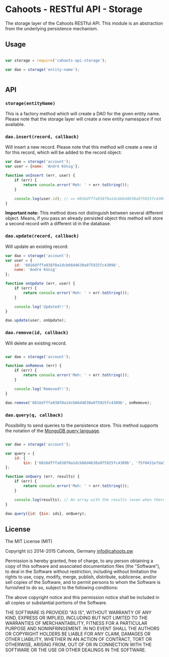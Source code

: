 # Cahoots - RESTful API - Storage

The storage layer of the Cahoots RESTful API.
This module is an abstraction from the underlying persistence mechanism.

## Usage

```js

var storage = require('cahoots-api-storage');

var dao = storage('entity-name');



```

## API

### `storage(entityName)`

This is a factory method which will create a DAO for the given entity name. Please note that the storage layer will create a new entity namespace if not available.

### `dao.insert(record, callback)`

Will insert a new record. Please note that this method will create a new id for this record, which will be added to the record object:

```js
var dao = storage('account');
var user = {name: 'André König'};

function onInsert (err, user) {
    if (err) {
        return console.error('Meh: ' + err.toString());
    }

    console.log(user.id); // => 6016dfffa938f0a1dcb66d4630a975925fc4309b
}

```

**Important note:** This method does not distinguish between several different object. Means, if you pass an already persisted object this method will store a second record with a different id in the database.

### `dao.update(record, callback)`

Will update an existing record:

```js
var dao = storage('account');
var user = {
    id: '6016dfffa938f0a1dcb66d4630a975925fc4309b',
    name: 'André König'
};

function onUpdate (err, user) {
    if (err) {
        return console.error('Meh: ' + err.toString());
    }

    console.log('Updated!!');
}

dao.update(user, onUpdate);

```

### `dao.remove(id, callback)`

Will delete an existing record.

```js

var dao = storage('account');

function onRemove (err) {
    if (err) {
        return console.error('Meh: ' + err.toString());
    }

    console.log('Removed!!');
}

dao.remove('6016dfffa938f0a1dcb66d4630a975925fc4309b', onRemove);

```

### `dao.query(q, callback)`

Possibility to send queries to the persistence store. This method supports the notation of the [MongoDB query language](http://docs.mongodb.org/manual/tutorial/query-documents/).

```js

var dao = storage('account');

var query = {
    id: {
        $in: ['6016dfffa938f0a1dcb66d4630a975925fc4309b', 'f5f0431efda54374889553f27a6710cfc48a69e7'];
};

function onQuery (err, results) {
    if (err) {
        return console.error('Meh: ' + err.toString());
    }

    console.log(results); // An array with the results (even when there is only one record; empty array when no results are available).
}

dao.query({id: {$in: ids}, onQuery);
```

## License

The MIT License (MIT)

Copyright (c) 2014-2015 Cahoots, Germany <info@cahoots.pw>

Permission is hereby granted, free of charge, to any person obtaining a copy
of this software and associated documentation files (the "Software"), to deal
in the Software without restriction, including without limitation the rights
to use, copy, modify, merge, publish, distribute, sublicense, and/or sell
copies of the Software, and to permit persons to whom the Software is
furnished to do so, subject to the following conditions:

The above copyright notice and this permission notice shall be included in
all copies or substantial portions of the Software.

THE SOFTWARE IS PROVIDED "AS IS", WITHOUT WARRANTY OF ANY KIND, EXPRESS OR
IMPLIED, INCLUDING BUT NOT LIMITED TO THE WARRANTIES OF MERCHANTABILITY,
FITNESS FOR A PARTICULAR PURPOSE AND NONINFRINGEMENT. IN NO EVENT SHALL THE
AUTHORS OR COPYRIGHT HOLDERS BE LIABLE FOR ANY CLAIM, DAMAGES OR OTHER
LIABILITY, WHETHER IN AN ACTION OF CONTRACT, TORT OR OTHERWISE, ARISING FROM,
OUT OF OR IN CONNECTION WITH THE SOFTWARE OR THE USE OR OTHER DEALINGS IN
THE SOFTWARE.
